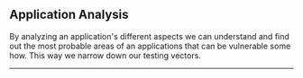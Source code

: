 ## Application Analysis

By analyzing an application's different aspects we can understand and find out the most probable areas of an applications that can be vulnerable some how. This way we narrow down our testing vectors.

---
